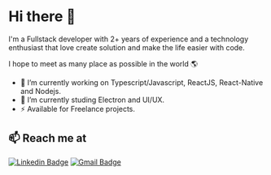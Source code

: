 # Hi there 👋

I'm a Fullstack developer with 2+ years of experience and a technology enthusiast that love create solution and make the life easier with code.

I hope to meet as many place as possible in the world 🌎

* 🔭 I’m currently working on Typescript/Javascript, ReactJS, React-Native and Nodejs.
* 🌱 I’m currently studing Electron and UI/UX.
* ⚡ Available for Freelance projects.

## 📫 Reach me at

[![Linkedin Badge](https://img.shields.io/badge/-LuamMenezes-6633cc?logo=Linkedin&logoColor=white&link=https://www.linkedin.com/in/lfmenezes/)](https://www.linkedin.com/in/lfmenezes/)
[![Gmail Badge](https://img.shields.io/badge/-luamfmenezes@gmail.com-ff4a6e?logo=Gmail&logoColor=white&link=mailto:luamfmenezes@gmail.com)](mailto:luamfmenezes@gmail.com)
